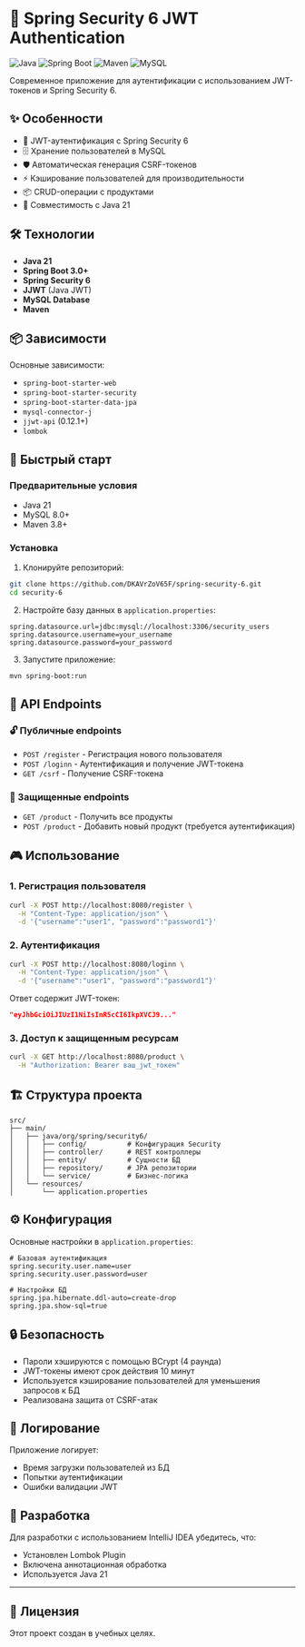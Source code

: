 # 🚀 Spring Security 6 JWT Authentication

![Java](https://img.shields.io/badge/Java-21-orange?style=flat-square)
![Spring Boot](https://img.shields.io/badge/Spring_Boot-3.0%2B-brightgreen?style=flat-square)
![Maven](https://img.shields.io/badge/Maven-3.8%2B-blue?style=flat-square)
![MySQL](https://img.shields.io/badge/MySQL-8.0-lightblue?style=flat-square)

Современное приложение для аутентификации с использованием JWT-токенов и Spring Security 6.

## ✨ Особенности

- 🔐 JWT-аутентификация с Spring Security 6
- 🗄️ Хранение пользователей в MySQL
- 🛡️ Автоматическая генерация CSRF-токенов
- ⚡ Кэширование пользователей для производительности
- 📦 CRUD-операции с продуктами
- 🎯 Совместимость с Java 21

## 🛠 Технологии

- **Java 21**
- **Spring Boot 3.0+**
- **Spring Security 6**
- **JJWT** (Java JWT)
- **MySQL Database**
- **Maven**

## 📦 Зависимости

Основные зависимости:
- `spring-boot-starter-web`
- `spring-boot-starter-security`
- `spring-boot-starter-data-jpa`
- `mysql-connector-j`
- `jjwt-api` (0.12.1+)
- `lombok`

## 🚀 Быстрый старт

### Предварительные условия
- Java 21
- MySQL 8.0+
- Maven 3.8+

### Установка

1. Клонируйте репозиторий:
```bash
git clone https://github.com/DKAVrZoV65F/spring-security-6.git
cd security-6
```

2. Настройте базу данных в `application.properties`:
```properties
spring.datasource.url=jdbc:mysql://localhost:3306/security_users
spring.datasource.username=your_username
spring.datasource.password=your_password
```

3. Запустите приложение:
```bash
mvn spring-boot:run
```

## 📡 API Endpoints

### 🔓 Публичные endpoints
- `POST /register` - Регистрация нового пользователя
- `POST /loginn` - Аутентификация и получение JWT-токена
- `GET /csrf` - Получение CSRF-токена

### 🔐 Защищенные endpoints
- `GET /product` - Получить все продукты
- `POST /product` - Добавить новый продукт (требуется аутентификация)

## 🎮 Использование

### 1. Регистрация пользователя
```bash
curl -X POST http://localhost:8080/register \
  -H "Content-Type: application/json" \
  -d '{"username":"user1", "password":"password1"}'
```

### 2. Аутентификация
```bash
curl -X POST http://localhost:8080/loginn \
  -H "Content-Type: application/json" \
  -d '{"username":"user1", "password":"password1"}'
```

Ответ содержит JWT-токен:
```json
"eyJhbGciOiJIUzI1NiIsInR5cCI6IkpXVCJ9..."
```

### 3. Доступ к защищенным ресурсам
```bash
curl -X GET http://localhost:8080/product \
  -H "Authorization: Bearer ваш_jwt_токен"
```

## 🏗 Структура проекта

```
src/
├── main/
│   ├── java/org/spring/security6/
│   │   ├── config/          # Конфигурация Security
│   │   ├── controller/      # REST контроллеры
│   │   ├── entity/          # Сущности БД
│   │   ├── repository/      # JPA репозитории
│   │   └── service/         # Бизнес-логика
│   └── resources/
│       └── application.properties
```

## ⚙️ Конфигурация

Основные настройки в `application.properties`:
```properties
# Базовая аутентификация
spring.security.user.name=user
spring.security.user.password=user

# Настройки БД
spring.jpa.hibernate.ddl-auto=create-drop
spring.jpa.show-sql=true
```

## 🔒 Безопасность

- Пароли хэшируются с помощью BCrypt (4 раунда)
- JWT-токены имеют срок действия 10 минут
- Используется кэширование пользователей для уменьшения запросов к БД
- Реализована защита от CSRF-атак

## 📝 Логирование

Приложение логирует:
- Время загрузки пользователей из БД
- Попытки аутентификации
- Ошибки валидации JWT

## 🤝 Разработка

Для разработки с использованием IntelliJ IDEA убедитесь, что:
- Установлен Lombok Plugin
- Включена аннотационная обработка
- Используется Java 21

---

## 📄 Лицензия

Этот проект создан в учебных целях.
